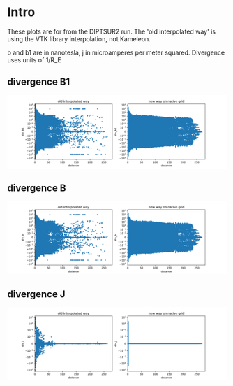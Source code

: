 # Intro

These plots are for from the DIPTSUR2 run.
The 'old interpolated way' is using the VTK library interpolation, not Kameleon.

b and b1 are in nanotesla, j in microamperes per meter squared. Divergence uses units of 1/R_E

## divergence B1

![](div_b1.png)

## divergence B

![](div_b.png)

## divergence J

![](div_j.png)

